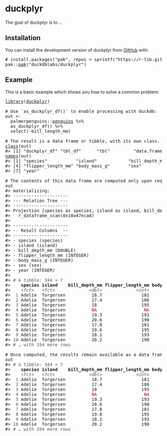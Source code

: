 <!-- README.md is generated from README.Rmd. Please edit that file -->

# duckplyr

<!-- badges: start -->

<!-- badges: end -->

The goal of duckplyr is to …

## Installation

You can install the development version of duckplyr from [GitHub](https://github.com/) with:

<pre class='chroma'>
<span><span class='c'># install.packages("pak", repos = sprintf("https://r-lib.github.io/p/pak/stable/%s/%s/%s", .Platform$pkgType, R.Version()$os, R.Version()$arch))</span></span>
<span><span class='nf'>pak</span><span class='nf'>::</span><span class='nf'><a href='http://pak.r-lib.org/reference/pak.html'>pak</a></span><span class='o'>(</span><span class='s'>"duckdblabs/duckplyr"</span><span class='o'>)</span></span></pre>

## Example

This is a basic example which shows you how to solve a common problem:

<pre class='chroma'>
<span><span class='kr'><a href='https://rdrr.io/r/base/library.html'>library</a></span><span class='o'>(</span><span class='nv'><a href='https://github.com/duckdblabs/duckplyr'>duckplyr</a></span><span class='o'>)</span></span>
<span></span>
<span><span class='c'># Use `as_duckplyr_df()` to enable processing with duckdb:</span></span>
<span><span class='nv'>out</span> <span class='o'>&lt;-</span> </span>
<span>  <span class='nf'>palmerpenguins</span><span class='nf'>::</span><span class='nv'><a href='https://allisonhorst.github.io/palmerpenguins/reference/penguins.html'>penguins</a></span> <span class='o'>%&gt;%</span> </span>
<span>  <span class='nf'>as_duckplyr_df</span><span class='o'>(</span><span class='o'>)</span> <span class='o'>%&gt;%</span> </span>
<span>  <span class='nf'>select</span><span class='o'>(</span><span class='o'>-</span><span class='nv'>bill_length_mm</span><span class='o'>)</span></span>
<span></span>
<span><span class='c'># The result is a data frame or tibble, with its own class.</span></span>
<span><span class='nf'><a href='https://rdrr.io/r/base/class.html'>class</a></span><span class='o'>(</span><span class='nv'>out</span><span class='o'>)</span></span>
<span><span class='c'>#&gt; [1] "duckplyr_df" "tbl_df"      "tbl"         "data.frame"</span></span>
<span><span class='nf'><a href='https://rdrr.io/r/base/names.html'>names</a></span><span class='o'>(</span><span class='nv'>out</span><span class='o'>)</span></span>
<span><span class='c'>#&gt; [1] "species"           "island"            "bill_depth_mm"    </span></span>
<span><span class='c'>#&gt; [4] "flipper_length_mm" "body_mass_g"       "sex"              </span></span>
<span><span class='c'>#&gt; [7] "year"</span></span>
<span></span>
<span><span class='c'># The contents of this data frame are computed only upon request:</span></span>
<span><span class='nv'>out</span></span>
<span><span class='c'>#&gt; materializing:</span></span>
<span><span class='c'>#&gt; ---------------------</span></span>
<span><span class='c'>#&gt; --- Relation Tree ---</span></span>
<span><span class='c'>#&gt; ---------------------</span></span>
<span><span class='c'>#&gt; Projection [species as species, island as island, bill_depth_mm as bill_depth_mm, flipper_length_mm as flipper_length_mm, body_mass_g as body_mass_g, sex as sex, "year" as year]</span></span>
<span><span class='c'>#&gt;   r_dataframe_scan(0x10a47eca8)</span></span>
<span><span class='c'>#&gt; </span></span>
<span><span class='c'>#&gt; ---------------------</span></span>
<span><span class='c'>#&gt; -- Result Columns  --</span></span>
<span><span class='c'>#&gt; ---------------------</span></span>
<span><span class='c'>#&gt; - species (species)</span></span>
<span><span class='c'>#&gt; - island (island)</span></span>
<span><span class='c'>#&gt; - bill_depth_mm (DOUBLE)</span></span>
<span><span class='c'>#&gt; - flipper_length_mm (INTEGER)</span></span>
<span><span class='c'>#&gt; - body_mass_g (INTEGER)</span></span>
<span><span class='c'>#&gt; - sex (sex)</span></span>
<span><span class='c'>#&gt; - year (INTEGER)</span></span>
<span><span class='c'>#&gt; </span></span>
<span><span class='c'>#&gt; <span style='color: #555555;'># A tibble: 344 × 7</span></span></span>
<span><span class='c'>#&gt;    <span style='font-weight: bold;'>species</span> <span style='font-weight: bold;'>island</span>    <span style='font-weight: bold;'>bill_depth_mm</span> <span style='font-weight: bold;'>flipper_length_mm</span> <span style='font-weight: bold;'>body_mass_g</span> <span style='font-weight: bold;'>sex</span>     <span style='font-weight: bold;'>year</span></span></span>
<span><span class='c'>#&gt;    <span style='color: #555555; font-style: italic;'>&lt;fct&gt;</span>   <span style='color: #555555; font-style: italic;'>&lt;fct&gt;</span>             <span style='color: #555555; font-style: italic;'>&lt;dbl&gt;</span>             <span style='color: #555555; font-style: italic;'>&lt;int&gt;</span>       <span style='color: #555555; font-style: italic;'>&lt;int&gt;</span> <span style='color: #555555; font-style: italic;'>&lt;fct&gt;</span>  <span style='color: #555555; font-style: italic;'>&lt;int&gt;</span></span></span>
<span><span class='c'>#&gt; <span style='color: #555555;'> 1</span> Adelie  Torgersen          18.7               181        <span style='text-decoration: underline;'>3</span>750 male    <span style='text-decoration: underline;'>2</span>007</span></span>
<span><span class='c'>#&gt; <span style='color: #555555;'> 2</span> Adelie  Torgersen          17.4               186        <span style='text-decoration: underline;'>3</span>800 female  <span style='text-decoration: underline;'>2</span>007</span></span>
<span><span class='c'>#&gt; <span style='color: #555555;'> 3</span> Adelie  Torgersen          18                 195        <span style='text-decoration: underline;'>3</span>250 female  <span style='text-decoration: underline;'>2</span>007</span></span>
<span><span class='c'>#&gt; <span style='color: #555555;'> 4</span> Adelie  Torgersen          <span style='color: #BB0000;'>NA</span>                  <span style='color: #BB0000;'>NA</span>          <span style='color: #BB0000;'>NA</span> <span style='color: #BB0000;'>NA</span>      <span style='text-decoration: underline;'>2</span>007</span></span>
<span><span class='c'>#&gt; <span style='color: #555555;'> 5</span> Adelie  Torgersen          19.3               193        <span style='text-decoration: underline;'>3</span>450 female  <span style='text-decoration: underline;'>2</span>007</span></span>
<span><span class='c'>#&gt; <span style='color: #555555;'> 6</span> Adelie  Torgersen          20.6               190        <span style='text-decoration: underline;'>3</span>650 male    <span style='text-decoration: underline;'>2</span>007</span></span>
<span><span class='c'>#&gt; <span style='color: #555555;'> 7</span> Adelie  Torgersen          17.8               181        <span style='text-decoration: underline;'>3</span>625 female  <span style='text-decoration: underline;'>2</span>007</span></span>
<span><span class='c'>#&gt; <span style='color: #555555;'> 8</span> Adelie  Torgersen          19.6               195        <span style='text-decoration: underline;'>4</span>675 male    <span style='text-decoration: underline;'>2</span>007</span></span>
<span><span class='c'>#&gt; <span style='color: #555555;'> 9</span> Adelie  Torgersen          18.1               193        <span style='text-decoration: underline;'>3</span>475 <span style='color: #BB0000;'>NA</span>      <span style='text-decoration: underline;'>2</span>007</span></span>
<span><span class='c'>#&gt; <span style='color: #555555;'>10</span> Adelie  Torgersen          20.2               190        <span style='text-decoration: underline;'>4</span>250 <span style='color: #BB0000;'>NA</span>      <span style='text-decoration: underline;'>2</span>007</span></span>
<span><span class='c'>#&gt; <span style='color: #555555;'># … with 334 more rows</span></span></span>
<span></span>
<span><span class='c'># Once computed, the results remain available as a data frame:</span></span>
<span><span class='nv'>out</span></span>
<span><span class='c'>#&gt; <span style='color: #555555;'># A tibble: 344 × 7</span></span></span>
<span><span class='c'>#&gt;    <span style='font-weight: bold;'>species</span> <span style='font-weight: bold;'>island</span>    <span style='font-weight: bold;'>bill_depth_mm</span> <span style='font-weight: bold;'>flipper_length_mm</span> <span style='font-weight: bold;'>body_mass_g</span> <span style='font-weight: bold;'>sex</span>     <span style='font-weight: bold;'>year</span></span></span>
<span><span class='c'>#&gt;    <span style='color: #555555; font-style: italic;'>&lt;fct&gt;</span>   <span style='color: #555555; font-style: italic;'>&lt;fct&gt;</span>             <span style='color: #555555; font-style: italic;'>&lt;dbl&gt;</span>             <span style='color: #555555; font-style: italic;'>&lt;int&gt;</span>       <span style='color: #555555; font-style: italic;'>&lt;int&gt;</span> <span style='color: #555555; font-style: italic;'>&lt;fct&gt;</span>  <span style='color: #555555; font-style: italic;'>&lt;int&gt;</span></span></span>
<span><span class='c'>#&gt; <span style='color: #555555;'> 1</span> Adelie  Torgersen          18.7               181        <span style='text-decoration: underline;'>3</span>750 male    <span style='text-decoration: underline;'>2</span>007</span></span>
<span><span class='c'>#&gt; <span style='color: #555555;'> 2</span> Adelie  Torgersen          17.4               186        <span style='text-decoration: underline;'>3</span>800 female  <span style='text-decoration: underline;'>2</span>007</span></span>
<span><span class='c'>#&gt; <span style='color: #555555;'> 3</span> Adelie  Torgersen          18                 195        <span style='text-decoration: underline;'>3</span>250 female  <span style='text-decoration: underline;'>2</span>007</span></span>
<span><span class='c'>#&gt; <span style='color: #555555;'> 4</span> Adelie  Torgersen          <span style='color: #BB0000;'>NA</span>                  <span style='color: #BB0000;'>NA</span>          <span style='color: #BB0000;'>NA</span> <span style='color: #BB0000;'>NA</span>      <span style='text-decoration: underline;'>2</span>007</span></span>
<span><span class='c'>#&gt; <span style='color: #555555;'> 5</span> Adelie  Torgersen          19.3               193        <span style='text-decoration: underline;'>3</span>450 female  <span style='text-decoration: underline;'>2</span>007</span></span>
<span><span class='c'>#&gt; <span style='color: #555555;'> 6</span> Adelie  Torgersen          20.6               190        <span style='text-decoration: underline;'>3</span>650 male    <span style='text-decoration: underline;'>2</span>007</span></span>
<span><span class='c'>#&gt; <span style='color: #555555;'> 7</span> Adelie  Torgersen          17.8               181        <span style='text-decoration: underline;'>3</span>625 female  <span style='text-decoration: underline;'>2</span>007</span></span>
<span><span class='c'>#&gt; <span style='color: #555555;'> 8</span> Adelie  Torgersen          19.6               195        <span style='text-decoration: underline;'>4</span>675 male    <span style='text-decoration: underline;'>2</span>007</span></span>
<span><span class='c'>#&gt; <span style='color: #555555;'> 9</span> Adelie  Torgersen          18.1               193        <span style='text-decoration: underline;'>3</span>475 <span style='color: #BB0000;'>NA</span>      <span style='text-decoration: underline;'>2</span>007</span></span>
<span><span class='c'>#&gt; <span style='color: #555555;'>10</span> Adelie  Torgersen          20.2               190        <span style='text-decoration: underline;'>4</span>250 <span style='color: #BB0000;'>NA</span>      <span style='text-decoration: underline;'>2</span>007</span></span>
<span><span class='c'>#&gt; <span style='color: #555555;'># … with 334 more rows</span></span></span></pre>

